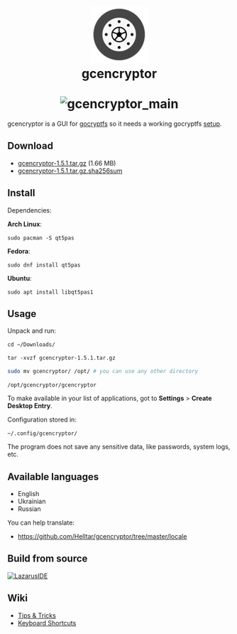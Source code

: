 <h1 align="center">
    <img src="icons/128x128.png" alt="gcencryptor_icon"/>
    <br>
    gcencryptor
    <br><br>
    <img src="https://helltar.com/projects/gcencryptor/screenshots/screenshot_19072022_160027.png" alt="gcencryptor_main"/>
</h1>

gcencryptor is a GUI for [gocryptfs](https://github.com/rfjakob/gocryptfs) so it needs a working gocryptfs [setup](https://github.com/rfjakob/gocryptfs#installation).

Download
--------

- [gcencryptor-1.5.1.tar.gz](https://github.com/Helltar/gcencryptor/releases/download/1.5.1/gcencryptor-1.5.1.tar.gz) (1.66 MB)
- [gcencryptor-1.5.1.tar.gz.sha256sum](https://helltar.com/projects/gcencryptor/bin/sha256sums/gcencryptor-1.5.1.tar.gz.sha256sum)

Install
-------

Dependencies:

**Arch Linux**:

```
sudo pacman -S qt5pas
```

**Fedora**:

```
sudo dnf install qt5pas
```

**Ubuntu**:

```
sudo apt install libqt5pas1
```

Usage
-----

Unpack and run:

```
cd ~/Downloads/
```
```
tar -xvzf gcencryptor-1.5.1.tar.gz
```
```bash
sudo mv gcencryptor/ /opt/ # you can use any other directory
```
```
/opt/gcencryptor/gcencryptor
```

To make available in your list of applications, got to **Settings** > **Create Desktop Entry**.

Configuration stored in:

```
~/.config/gcencryptor/
```

The program does not save any sensitive data, like passwords, system logs, etc.

Available languages
-------------------
- English
- Ukrainian
- Russian

You can help translate:
- https://github.com/Helltar/gcencryptor/tree/master/locale

Build from source
-----------------

[![LazarusIDE](http://wiki.lazarus.freepascal.org/images/9/94/built_with_lazarus_logo.png)](http://www.lazarus-ide.org)

Wiki
----

- [Tips & Tricks](https://github.com/Helltar/gcencryptor/wiki/Tips-&-Tricks)
- [Keyboard Shortcuts](https://github.com/Helltar/gcencryptor/wiki/Keyboard-Shortcuts)
